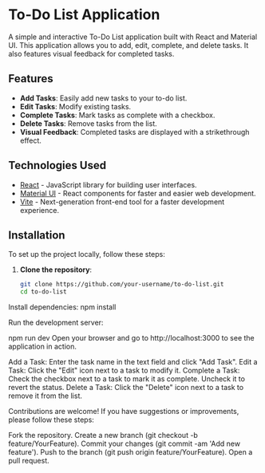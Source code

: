 # To-Do List Application

A simple and interactive To-Do List application built with React and Material UI. This application allows you to add, edit, complete, and delete tasks. It also features visual feedback for completed tasks.

## Features

- **Add Tasks**: Easily add new tasks to your to-do list.
- **Edit Tasks**: Modify existing tasks.
- **Complete Tasks**: Mark tasks as complete with a checkbox.
- **Delete Tasks**: Remove tasks from the list.
- **Visual Feedback**: Completed tasks are displayed with a strikethrough effect.

## Technologies Used

- [React](https://reactjs.org/) - JavaScript library for building user interfaces.
- [Material UI](https://mui.com/) - React components for faster and easier web development.
- [Vite](https://vitejs.dev/) - Next-generation front-end tool for a faster development experience.

## Installation

To set up the project locally, follow these steps:

1. **Clone the repository**:
   ```bash
   git clone https://github.com/your-username/to-do-list.git
   cd to-do-list
   ```

Install dependencies:
npm install

Run the development server:

npm run dev
Open your browser and go to http://localhost:3000 to see the application in action.

Add a Task: Enter the task name in the text field and click "Add Task".
Edit a Task: Click the "Edit" icon next to a task to modify it.
Complete a Task: Check the checkbox next to a task to mark it as complete. Uncheck it to revert the status.
Delete a Task: Click the "Delete" icon next to a task to remove it from the list.

Contributions are welcome! If you have suggestions or improvements, please follow these steps:

Fork the repository.
Create a new branch (git checkout -b feature/YourFeature).
Commit your changes (git commit -am 'Add new feature').
Push to the branch (git push origin feature/YourFeature).
Open a pull request.
